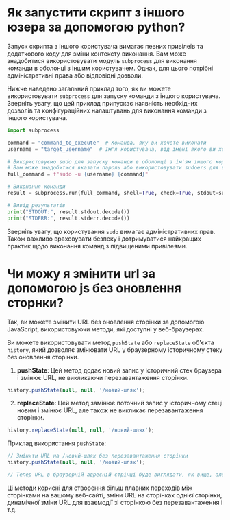 # Як запустити скрипт з іншого юзера за допомогою python?

Запуск скрипта з іншого користувача вимагає певних привілеїв та додаткового коду для зміни контексту виконання. Вам може
знадобитися використовувати модуль `subprocess` для виконання команди в оболонці з іншим користувачем. Однак, для цього
потрібні адміністративні права або відповідні дозволи.

Нижче наведено загальний приклад того, як ви можете використовувати `subprocess` для запуску команди з іншого
користувача. Зверніть увагу, що цей приклад припускає наявність необхідних дозволів та конфігураційних налаштувань для
виконання команди з іншого користувача.

```python
import subprocess

command = "command_to_execute"  # Команда, яку ви хочете виконати
username = "target_username"  # Ім'я користувача, від імені якого ви хочете виконати команду

# Використовуємо sudo для запуску команди в оболонці з ім'ям іншого користувача
# Вам може знадобитися вказати пароль або використовувати sudoers для виконання команди без введення пароля
full_command = f"sudo -u {username} {command}"

# Виконання команди
result = subprocess.run(full_command, shell=True, check=True, stdout=subprocess.PIPE, stderr=subprocess.PIPE)

# Вивід результатів
print("STDOUT:", result.stdout.decode())
print("STDERR:", result.stderr.decode())
```

Зверніть увагу, що користування `sudo` вимагає адміністративних прав. Також важливо враховувати безпеку і дотримуватися
найкращих практик щодо виконання команд з підвищеними привілеями.

# Чи можу я змінити url за допомогою js без оновлення сторнки?

Так, ви можете змінити URL без оновлення сторінки за допомогою JavaScript, використовуючи методи, які доступні у
веб-браузерах.

Ви можете використовувати метод `pushState` або `replaceState` об'єкта `history`, який дозволяє змінювати URL у
браузерному історичному стеку без оновлення сторінки.

1. **pushState**:
   Цей метод додає новий запис у історичний стек браузера і змінює URL, не викликаючи перезавантаження сторінки.

```js
history.pushState(null, null, '/новий-шлях');
```

2. **replaceState**:
   Цей метод замінює поточний запис у історичному стеці новим і змінює URL, але також не викликає перезавантаження
   сторінки.

```js
history.replaceState(null, null, '/новий-шлях');
```

Приклад використання `pushState`:

```js
// Змінити URL на /новий-шлях без перезавантаження сторінки
history.pushState(null, null, '/новий-шлях');

// Тепер URL в браузерній адресній стрічці буде виглядати, як вище, але сторінка не перезавантажиться
```

Ці методи корисні для створення більш плавних переходів між сторінками на вашому веб-сайті, зміни URL на сторінках
однієї сторінки, динамічної зміни URL для взаємодії зі сторінкою без перезавантаження і т.д.